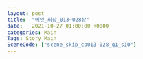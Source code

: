 ```yaml
---
layout: post
title:  "메인_회상_013~028장"
date:   2021-10-27 01:00:00 +0000
categories: Main
Tags: Story Main
SceneCode: ["scene_skip_cp013-028_q1_s10"]
---
```

